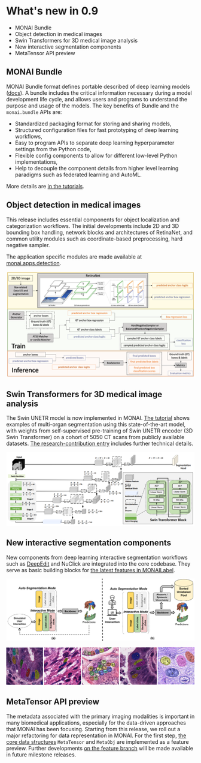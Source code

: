 # What's new in 0.9

- MONAI Bundle
- Object detection in medical images
- Swin Transformers for 3D medical image analysis
- New interactive segmentation components
- MetaTensor API preview

## MONAI Bundle
MONAI Bundle format defines portable described of deep learning models ([docs](https://docs.monai.io/en/latest/bundle_intro.html)).
A bundle includes the critical information necessary during a model development life cycle,
and allows users and programs to understand the purpose and usage of the models.
The key benefits of Bundle and the `monai.bundle` APIs are:
- Standardized packaging format for storing and sharing models,
- Structured configuration files for fast prototyping of deep learning workflows,
- Easy to program APIs to separate deep learning hyperparameter settings from the Python code,
- Flexible config components to allow for different low-level Python implementations,
- Help to decouple the component details from higher level learning paradigms such as federated learning and AutoML.

More details are [in the tutorials](https://github.com/Project-MONAI/tutorials/tree/main/bundle).

## Object detection in medical images
This release includes essential components for object localization and categorization workflows.
The initial developments include 2D and 3D bounding box handling, network blocks and architectures of RetinaNet,
and common utility modules such as coordinate-based preprocessing, hard negative sampler.

The application specific modules are made available at
[monai.apps.detection](https://github.com/Project-MONAI/MONAI/tree/dev/monai/apps/detection).

![detection workflow](../images/detection.png)


## Swin Transformers for 3D medical image analysis
The Swin UNETR model is now implemented in MONAI.
[The tutorial](https://github.com/Project-MONAI/tutorials/blob/main/3d_segmentation/swin_unetr_btcv_segmentation_3d.ipynb)
shows examples of multi-organ segmentation using this state-of-the-art model,
with weights from self-supervised pre-training of
Swin UNETR encoder (3D Swin Transformer) on a cohort of 5050 CT scans from publicly available datasets.
[The research-contribution entry](https://github.com/Project-MONAI/research-contributions/tree/main/SwinUNETR)
includes further technical details.

![swin-unetr](../images/swin_unetr.png)

## New interactive segmentation components
New components from deep learning interactive segmentation workflows
such as [DeepEdit](https://github.com/Project-MONAI/tutorials/tree/main/deepedit/ignite)
and NuClick are integrated into the core codebase. They serve as basic building blocks for
[the latest features in MONAILabel](https://github.com/Project-MONAI/MONAILabel).

![deepedit](../images/deepedit.png)

![nuclick](../images/nuclick.png)

## MetaTensor API preview
The metadata associated with the primary imaging modalities is important in many biomedical applications,
especially for the data-driven approaches that MONAI has been focusing.
Starting from this release, we roll out a major refactoring for data representation in MONAI. For the first
step, [the core data structures](https://github.com/Project-MONAI/MONAI/blob/dev/monai/data/meta_tensor.py)
`MetaTensor` and `MetaObj` are implemented as a feature preview.
Further developments [on the feature branch](https://github.com/Project-MONAI/MONAI/pull/4539)
will be made available in future milestone releases.
